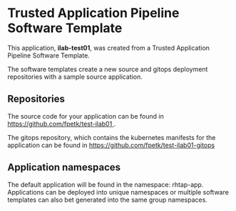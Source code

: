 # Trusted Application Pipeline Software Template

This application, **ilab-test01**, was created from a Trusted Application Pipeline Software Template.

The software templates create a new source and gitops deployment repositories with a sample source application. 

## Repositories

The source code for your application can be found in [https://github.com/fpetk/test-ilab01 ](https://github.com/fpetk/test-ilab01 ).
 
The gitops repository, which contains the kubernetes manifests for the application can be found in 
[https://github.com/fpetk/test-ilab01-gitops ](https://github.com/fpetk/test-ilab01-gitops ) 

## Application namespaces 

The default application will be found in the namespace: rhtap-app. Applications can be deployed into unique namespaces or multiple software templates can also bet generated into the same group namespaces.  